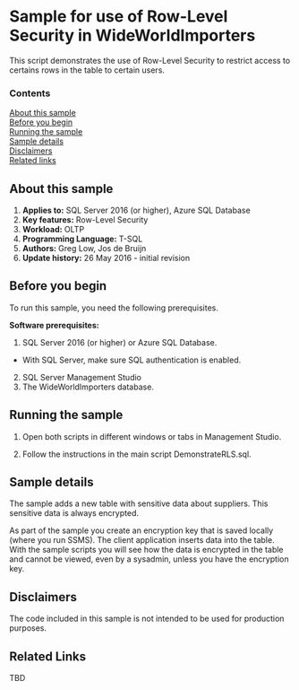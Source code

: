 # Sample for use of Row-Level Security in WideWorldImporters

This script demonstrates the use of Row-Level Security to restrict access to certains rows in the table to certain users. 


### Contents

[About this sample](#about-this-sample)<br/>
[Before you begin](#before-you-begin)<br/>
[Running the sample](#run-this-sample)<br/>
[Sample details](#sample-details)<br/>
[Disclaimers](#disclaimers)<br/>
[Related links](#related-links)<br/>


<a name=about-this-sample></a>

## About this sample

<!-- Delete the ones that don't apply -->
1. **Applies to:** SQL Server 2016 (or higher), Azure SQL Database
1. **Key features:** Row-Level Security
1. **Workload:** OLTP
1. **Programming Language:** T-SQL
1. **Authors:** Greg Low, Jos de Bruijn
1. **Update history:** 26 May 2016 - initial revision

<a name=before-you-begin></a>

## Before you begin

To run this sample, you need the following prerequisites.

**Software prerequisites:**

<!-- Examples -->
1. SQL Server 2016 (or higher) or Azure SQL Database. 
 - With SQL Server, make sure SQL authentication is enabled.
2. SQL Server Management Studio
3. The WideWorldImporters database.

<a name=run-this-sample></a>

## Running the sample

1. Open both scripts in different windows or tabs in Management Studio.

2. Follow the instructions in the main script DemonstrateRLS.sql.

## Sample details

The sample adds a new table with sensitive data about suppliers. This sensitive data is always encrypted.

As part of the sample you create an encryption key that is saved locally (where you run SSMS). The client application inserts data into the table. With the sample scripts you will see how the data is encrypted in the table and cannot be viewed, even by a sysadmin, unless you have the encryption key.

<a name=disclaimers></a>

## Disclaimers
The code included in this sample is not intended to be used for production purposes.

<a name=related-links></a>

## Related Links
<!-- Links to more articles. Remember to delete "en-us" from the link path. -->
TBD

